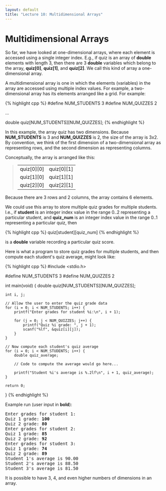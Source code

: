 ```yaml
---
layout: default
title: "Lecture 10: Multidimensional Arrays"
---
```


Multidimensional Arrays
=======================

So far, we have looked at one-dimensional arrays, where each element is accessed using a single integer index. E.g., if quiz is an array of **double** elements with length 3, then there are 3 **double** variables which belong to the array, **quiz[0]**, **quiz[1]**, and **quiz[2]**. We call this kind of array a one-dimensional array.

A multidimensional array is one in which the elements (variables) in the array are accessed using multiple index values. For example, a two-dimensional array has its elements arranged like a grid. For example:

{% highlight cpp %}
#define NUM_STUDENTS 3
#define NUM_QUIZZES 2

...

double quiz[NUM_STUDENTS][NUM_QUIZZES];
{% endhighlight %}

In this example, the array quiz has two dimensions. Because **NUM\_STUDENTS** is 3 and **NUM\_QUIZZES** is 2, the size of the array is 3x2. By convention, we think of the first dimension of a two-dimensional array as representing rows, and the second dimension as representing columns.

Conceptually, the array is arranged like this:

<blockquote>
<table>
<tr><td>quiz[0][0]</td><td>quiz[0][1]</td></tr>
<tr><td>quiz[1][0]</td><td>quiz[1][1]</td></tr>
<tr><td>quiz[2][0]</td><td>quiz[2][1]</td></tr>
</table>
</blockquote>

Because there are 3 rows and 2 columns, the array contains 6 elements.

We could use this array to store multiple quiz grades for multiple students. I.e., if **student** is an integer index value in the range 0..2 representing a particular student, and **quiz\_num** is an integer index value in the range 0..1 representing a particular quiz, then

{% highlight cpp %}
quiz[student][quiz_num]
{% endhighlight %}

is a **double** variable recording a particular quiz score.

Here is what a program to store quiz grades for multiple students, and then compute each student's quiz average, might look like:

{% highlight cpp %}
#include <stdio.h>

#define NUM_STUDENTS 3
#define NUM_QUIZZES 2

int main(void)
{
    double quiz[NUM_STUDENTS][NUM_QUIZZES];

    int i, j;

    // Allow the user to enter the quiz grade data
    for (i = 0; i < NUM_STUDENTS; i++) {
        printf("Enter grades for student %i:\n", i + 1);

        for (j = 0; j < NUM_QUIZZES; j++) {
            printf("Quiz %i grade: ", j + 1);
            scanf("%lf", &quiz[i][j]);
        }
    }

    // Now compute each student's quiz average
    for (i = 0; i < NUM_STUDENTS; i++) {
        double quiz_average;

        // Code to compute the average would go here...

        printf("Student %i's average is %.2lf\n", i + 1, quiz_average);
    }

    return 0;
}
{% endhighlight %}

Example run (user input in **bold**):

<pre>
Enter grades for student 1:
Quiz 1 grade: <b>100</b>
Quiz 2 grade: <b>80</b>
Enter grades for student 2:
Quiz 1 grade: <b>85</b>
Quiz 2 grade: <b>92</b>
Enter grades for student 3:
Quiz 1 grade: <b>74</b>
Quiz 2 grade: <b>89</b>
Student 1's average is 90.00
Student 2's average is 88.50
Student 3's average is 81.50
</pre>

It is possible to have 3, 4, and even higher numbers of dimensions in an array.
